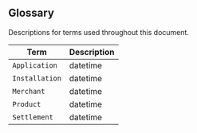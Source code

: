 ## Glossary

Descriptions for terms used throughout this document.

Term | Description
--- | ---
`Application` | datetime
`Installation` | datetime
`Merchant` | datetime
`Product` | datetime
`Settlement` | datetime
